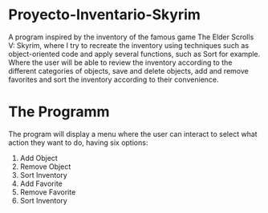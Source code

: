 # Proyecto-Inventario-Skyrim
A program inspired by the inventory of the famous game The Elder Scrolls V: Skyrim, where I try to recreate the inventory using techniques such as object-oriented code and apply several functions, such as Sort for example. Where the user will be able to review the inventory according to the different categories of objects, save and delete objects, add and remove favorites and sort the inventory according to their convenience.
# The Programm
The program will display a menu where the user can interact to select what action they want to do, having six options:
1. Add Object
2. Remove Object
3. Sort Inventory
4. Add Favorite
5. Remove Favorite
6. Sort Inventory
